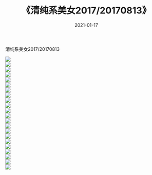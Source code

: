 ﻿---
layout: post
title:  《清纯系美女2017/20170813》
date:   2021-01-17
img: http://img.660000.xyz/Sharelink/清纯系美女/2017/20170813/000.jpg
categories: [美女, 清纯, 唯美]
---

清纯系美女2017/20170813

 ![](http://img.660000.xyz/Sharelink/清纯系美女/2017/20170813/001.jpg) <br>![](http://img.660000.xyz/Sharelink/清纯系美女/2017/20170813/002.jpg) <br>![](http://img.660000.xyz/Sharelink/清纯系美女/2017/20170813/003.jpg) <br>![](http://img.660000.xyz/Sharelink/清纯系美女/2017/20170813/004.jpg) <br>![](http://img.660000.xyz/Sharelink/清纯系美女/2017/20170813/005.jpg) <br>![](http://img.660000.xyz/Sharelink/清纯系美女/2017/20170813/006.jpg) <br>![](http://img.660000.xyz/Sharelink/清纯系美女/2017/20170813/007.jpg) <br>![](http://img.660000.xyz/Sharelink/清纯系美女/2017/20170813/008.jpg) <br>![](http://img.660000.xyz/Sharelink/清纯系美女/2017/20170813/009.jpg) <br>![](http://img.660000.xyz/Sharelink/清纯系美女/2017/20170813/010.jpg) <br>![](http://img.660000.xyz/Sharelink/清纯系美女/2017/20170813/011.jpg) <br>![](http://img.660000.xyz/Sharelink/清纯系美女/2017/20170813/012.jpg) <br>![](http://img.660000.xyz/Sharelink/清纯系美女/2017/20170813/013.jpg) <br>![](http://img.660000.xyz/Sharelink/清纯系美女/2017/20170813/014.jpg) <br>![](http://img.660000.xyz/Sharelink/清纯系美女/2017/20170813/015.jpg) <br>![](http://img.660000.xyz/Sharelink/清纯系美女/2017/20170813/016.jpg) <br>![](http://img.660000.xyz/Sharelink/清纯系美女/2017/20170813/017.jpg) <br>![](http://img.660000.xyz/Sharelink/清纯系美女/2017/20170813/018.jpg) <br>![](http://img.660000.xyz/Sharelink/清纯系美女/2017/20170813/019.jpg) <br>![](http://img.660000.xyz/Sharelink/清纯系美女/2017/20170813/020.jpg) <br>![](http://img.660000.xyz/Sharelink/清纯系美女/2017/20170813/021.jpg) <br>![](http://img.660000.xyz/Sharelink/清纯系美女/2017/20170813/022.jpg) <br>